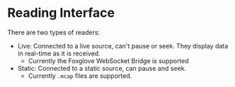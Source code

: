 # Reading Interface

There are two types of readers:

- Live: Connected to a live source, can't pause or seek. They display data in real-time as it is received.
  - Currently the Foxglove WebSocket Bridge is supported
- Static: Connected to a static source, can pause and seek.
  - Currently `.mcap` files are supported.
